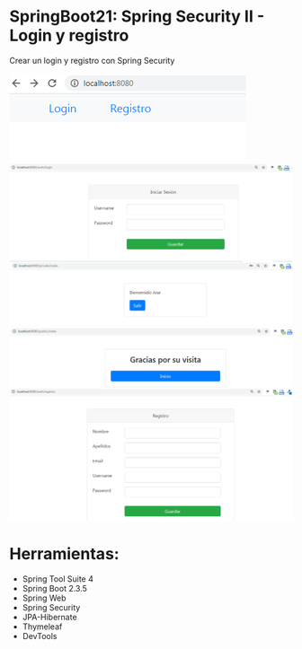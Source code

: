 # SpringBoot21:  Spring Security II - Login y registro

Crear un login y registro con Spring Security

![](https://raw.githubusercontent.com/ctec105/SpringBoot21/master/image01.png)
![](https://raw.githubusercontent.com/ctec105/SpringBoot21/master/image02.png)
![](https://raw.githubusercontent.com/ctec105/SpringBoot21/master/image03.png)
![](https://raw.githubusercontent.com/ctec105/SpringBoot21/master/image04.png)
![](https://raw.githubusercontent.com/ctec105/SpringBoot21/master/image05.png)

# Herramientas:
- Spring Tool Suite 4
- Spring Boot 2.3.5
- Spring Web 
- Spring Security
- JPA-Hibernate
- Thymeleaf
- DevTools

